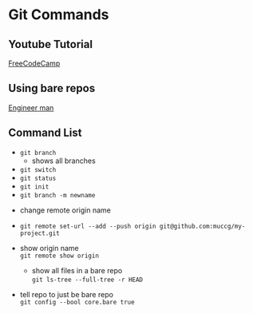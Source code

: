 # Git Commands

## Youtube Tutorial

[FreeCodeCamp](https://www.youtube.com/watch?v=e2IbNHi4uCI&t=1753s)

## Using bare repos

[Engineer man](https://www.youtube.com/watch?v=8aZW9mYOxhc)

## Command List

- `git branch`
  - shows all branches
- `git switch`
- `git status`
- `git init`
- `git branch -m newname`

* change remote origin name
* `git remote set-url --add --push origin git@github.com:muccg/my-project.git`
* show origin name  
  `git remote show origin`

  - show all files in a bare repo  
    `git ls-tree --full-tree -r HEAD`

* tell repo to just be bare repo  
  `git config --bool core.bare true`
